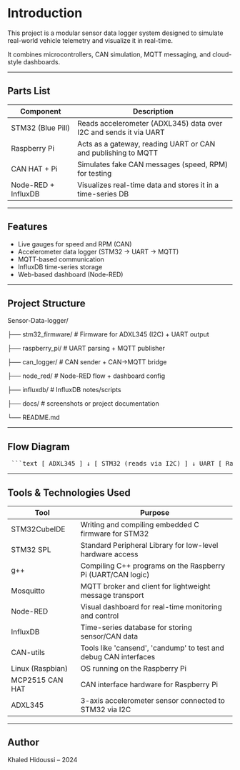 # Introduction

This project is a modular sensor data logger system designed to simulate real-world vehicle telemetry and visualize it in real-time.

It combines microcontrollers, CAN simulation, MQTT messaging, and cloud-style dashboards.

---

## Parts List

| Component                  | Description                                                       |
|----------------------------|-------------------------------------------------------------------|
| STM32 (Blue Pill)          | Reads accelerometer (ADXL345) data over I2C and sends it via UART |
| Raspberry Pi               | Acts as a gateway, reading UART or CAN and publishing to MQTT     |
| CAN HAT + Pi               | Simulates fake CAN messages (speed, RPM) for testing              |
| Node-RED + InfluxDB        | Visualizes real-time data and stores it in a time-series DB       |

---

## Features

- Live gauges for speed and RPM (CAN)
- Accelerometer data logger (STM32 → UART → MQTT)
- MQTT-based communication
- InfluxDB time-series storage
- Web-based dashboard (Node-RED)

---

## Project Structure

Sensor-Data-logger/

├── stm32_firmware/       # Firmware for ADXL345 (I2C) + UART output

├── raspberry_pi/         # UART parsing + MQTT publisher

├── can_logger/           # CAN sender + CAN→MQTT bridge

├── node_red/             # Node-RED flow + dashboard config

├── influxdb/             # InfluxDB notes/scripts

├── docs/                 # screenshots or project documentation

└── README.md             

---

## Flow Diagram

<pre> ```text [ ADXL345 ] ↓ [ STM32 (reads via I2C) ] ↓ UART [ Raspberry Pi (UART to MQTT) ] ↓ MQTT topic: sensor/accel [ Node-RED Dashboard + InfluxDB ] Alternatively: [ CAN Sender (Fake data generator) ] ↓ sends via can0 [ CAN-MQTT Bridge ] ↓ MQTT topic: sensor/can [ Node-RED Dashboard + InfluxDB ] ``` </pre>

---

## Tools & Technologies Used

| Tool             | Purpose                                                             |
|------------------|---------------------------------------------------------------------|
| STM32CubeIDE     | Writing and compiling embedded C firmware for STM32                 |
| STM32 SPL        | Standard Peripheral Library for low-level hardware access           |
| g++              | Compiling C++ programs on the Raspberry Pi (UART/CAN logic)         |
| Mosquitto        | MQTT broker and client for lightweight message transport            |
| Node-RED         | Visual dashboard for real-time monitoring and control               |
| InfluxDB         | Time-series database for storing sensor/CAN data                    |
| CAN-utils        | Tools like 'cansend', 'candump' to test and debug CAN interfaces    |
| Linux (Raspbian) | OS running on the Raspberry Pi                                      |
| MCP2515 CAN HAT  | CAN interface hardware for Raspberry Pi                             |
| ADXL345          | 3-axis accelerometer sensor connected to STM32 via I2C              |

---

## Author

Khaled Hidoussi – 2024
